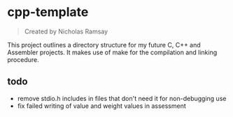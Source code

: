 # cpp-template
> Created by Nicholas Ramsay

This project outlines a directory structure for my future C, C++ and Assembler projects. It makes use of make for the compilation and linking procedure.

## todo
* remove stdio.h includes in files that don't need it for non-debugging use
* fix failed writing of value and weight values in assessment


